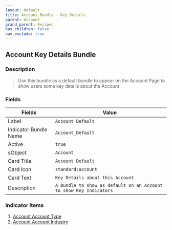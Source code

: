 ```yaml
---
layout: default
title: Account Bundle - Key Details
parent: Account
grand_parent: Recipes
has_children: false
nav_exclude: true
---
```

## Account Key Details Bundle

### Description

> Use this bundle as a default bundle to appear on the Account Page to show users some key details about the Account

### Fields

| Fields | Value | 
|-----------|-----------|
|Label|`Account Default`|
|Indicator Bundle Name|`Account_Default`
|Active|`true`
|sObject|`Account`
|Card Title|`Account Default`
|Card Icon|`standard:account`
|Card Text|`Key Details about this Account`
|Description|`A Bundle to show as default on an Account to show Key Indicators`


### Indicator Items

1. [Account Account Type](Account-Account-Type.md)
1. [Account Account Industry](Account-Account-Industry.md)
